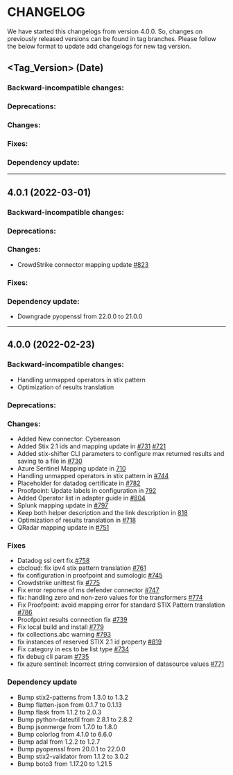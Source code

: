 # CHANGELOG

We have started this changelogs from version 4.0.0. So, changes on previously released versions can be found in tag branches. Please follow the below format to update add changelogs for new tag version.

## <Tag_Version> (Date)
### Backward-incompatible changes:
### Deprecations:
### Changes:
### Fixes:
### Dependency update:
-------------------------------------

## 4.0.1 (2022-03-01)
### Backward-incompatible changes:
### Deprecations:
### Changes:
* CrowdStrike connector mapping update [#823](https://github.com/opencybersecurityalliance/stix-shifter/pull/823)

### Fixes:
### Dependency update:
* Downgrade pyopenssl from 22.0.0 to 21.0.0

--------------------------------------

## 4.0.0 (2022-02-23)
### Backward-incompatible changes:

* Handling unmapped operators in stix pattern
* Optimization of results translation 

### Deprecations:

### Changes:

* Added New connector: Cybereason
* Added Stix 2.1 ids and mapping update in [#731](https://github.com/opencybersecurityalliance/stix-shifter/pull/731) [#721](https://github.com/opencybersecurityalliance/stix-shifter/pull/721)
* Added stix-shifter CLI parameters to configure max returned results and saving to a file in [#730](https://github.com/opencybersecurityalliance/stix-shifter/pull/730)
* Azure Sentinel Mapping update in [710](https://github.com/opencybersecurityalliance/stix-shifter/pull/710)
* Handling unmapped operators in stix pattern in [#744](https://github.com/opencybersecurityalliance/stix-shifter/pull/744)
* Placeholder for datadog certificate in [#782](https://github.com/opencybersecurityalliance/stix-shifter/pull/782)
* Proofpoint: Update labels in configuration in [792](https://github.com/opencybersecurityalliance/stix-shifter/pull/792)
* Added Operator list in adapter guide in [#804](https://github.com/opencybersecurityalliance/stix-shifter/pull/804)
* Splunk mapping update in [#797](https://github.com/opencybersecurityalliance/stix-shifter/pull/797)
* Keep both helper description and the link description in [818](https://github.com/opencybersecurityalliance/stix-shifter/pull/818)
* Optimization of results translation in [#718](https://github.com/opencybersecurityalliance/stix-shifter/pull/718)
* QRadar mapping update in [#751](https://github.com/opencybersecurityalliance/stix-shifter/pull/751)


### Fixes
* Datadog ssl cert fix.[#758](https://github.com/opencybersecurityalliance/stix-shifter/pull/758)
* cbcloud: fix ipv4 stix pattern translation [#761](https://github.com/opencybersecurityalliance/stix-shifter/pull/761)
* fix configuration in proofpoint and sumologic [#745](https://github.com/opencybersecurityalliance/stix-shifter/pull/745)
* Crowdstrike unittest fix [#775](https://github.com/opencybersecurityalliance/stix-shifter/pull/775)
* Fix error reponse of ms defender connector [#747](https://github.com/opencybersecurityalliance/stix-shifter/pull/747)
* fix: handling zero and non-zero values for the transformers [#774](https://github.com/opencybersecurityalliance/stix-shifter/pull/774)
* Fix Proofpoint: avoid mapping error for standard STIX Pattern translation [#786](https://github.com/opencybersecurityalliance/stix-shifter/pull/786)
* Proofpoint results connection fix [#739](https://github.com/opencybersecurityalliance/stix-shifter/pull/739)
* Fix local build and install [#779](https://github.com/opencybersecurityalliance/stix-shifter/pull/779)
* fix collections.abc warning [#793](https://github.com/opencybersecurityalliance/stix-shifter/pull/793)
* fix instances of reserved STIX 2.1 id property [#819](https://github.com/opencybersecurityalliance/stix-shifter/pull/819)
* Fix category in ecs to be list type [#734](https://github.com/opencybersecurityalliance/stix-shifter/pull/734)
* fix debug cli param [#735](https://github.com/opencybersecurityalliance/stix-shifter/pull/735)
* fix azure sentinel: Incorrect string conversion of datasource values [#771](https://github.com/opencybersecurityalliance/stix-shifter/pull/771)

### Dependency update
* Bump stix2-patterns from 1.3.0 to 1.3.2 
* Bump flatten-json from 0.1.7 to 0.1.13
* Bump flask from 1.1.2 to 2.0.3
* Bump python-dateutil from 2.8.1 to 2.8.2
* Bump jsonmerge from 1.7.0 to 1.8.0
* Bump colorlog from 4.1.0 to 6.6.0
* Bump adal from 1.2.2 to 1.2.7
* Bump pyopenssl from 20.0.1 to 22.0.0
* Bump stix2-validator from 1.1.2 to 3.0.2
* Bump boto3 from 1.17.20 to 1.21.5